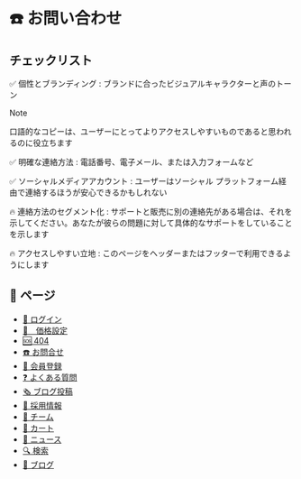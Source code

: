 # ☎️ お問い合わせ

## チェックリスト

✅ 個性とブランディング : ブランドに合ったビジュアルキャラクターと声のトーン

> [!NOTE]
> 口語的なコピーは、ユーザーにとってよりアクセスしやすいものであると思われるのに役立ちます

✅ 明確な連絡方法 : 電話番号、電子メール、または入力フォームなど

✅ ソーシャルメディアアカウント : ユーザーはソーシャル プラットフォーム経由で連絡するほうが安心できるかもしれない

🔥 連絡方法のセグメント化 : サポートと販売に別の連絡先がある場合は、それを示してください。あなたが彼らの問題に対して具体的なサポートをしていることを示します

🔥 アクセスしやすい立地 : このページをヘッダーまたはフッターで利用できるようにします

## 📃 ページ

- [🔑 ログイン](/Pages/login.md)
- [💸　価格設定](/Pages/pricing.md)
- [🆘 404](/Pages/404.md)
- [☎️ お問合せ](/Pages/contact-us.md)
- [👋 会員登録](/Pages/contact-us.md)
- [❓ よくある質問](/Pages/contact-us.md)
- [🗞️ ブログ投稿](/Pages/contact-us.md)
- [🏢 採用情報](/Pages/careers.md)
- [🤝 チーム](/Pages/team.md)
- [🛒 カート](/Pages/cart.md)
- [📸 ニュース](/Pages/press.md)
- [🔍 検索](/Pages/search-page.md)
- [📰 ブログ](/Pages/blog.md)
